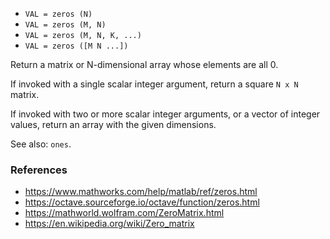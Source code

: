 * `VAL = zeros (N)`
* `VAL = zeros (M, N)`
* `VAL = zeros (M, N, K, ...)`
* `VAL = zeros ([M N ...])`

Return a matrix or N-dimensional array whose elements are all 0.

If invoked with a single scalar integer argument, return a square
`N x N` matrix.

If invoked with two or more scalar integer arguments, or a vector
of integer values, return an array with the given dimensions.

See also: `ones`.

### References

* https://www.mathworks.com/help/matlab/ref/zeros.html
* https://octave.sourceforge.io/octave/function/zeros.html
* https://mathworld.wolfram.com/ZeroMatrix.html
* https://en.wikipedia.org/wiki/Zero_matrix
